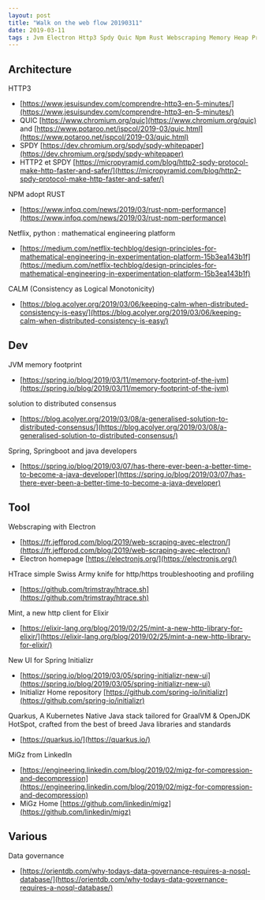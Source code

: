 ```yaml
---
layout: post
title: "Walk on the web flow 20190311"
date: 2019-03-11
tags : Jvm Electron Http3 Spdy Quic Npm Rust Webscraping Memory Heap Profiling Netflix Python Calm Distributed Crdt Mint Elixir Spring Quarkus Kubernetes Migz Linkedin Governance
---
```


## Architecture   

HTTP3   
* [https://www.jesuisundev.com/comprendre-http3-en-5-minutes/](https://www.jesuisundev.com/comprendre-http3-en-5-minutes/)   
* QUIC [https://www.chromium.org/quic](https://www.chromium.org/quic) and [https://www.potaroo.net/ispcol/2019-03/quic.html](https://www.potaroo.net/ispcol/2019-03/quic.html)   
* SPDY [https://dev.chromium.org/spdy/spdy-whitepaper](https://dev.chromium.org/spdy/spdy-whitepaper)   
* HTTP2 et SPDY [https://micropyramid.com/blog/http2-spdy-protocol-make-http-faster-and-safer/](https://micropyramid.com/blog/http2-spdy-protocol-make-http-faster-and-safer/)   

NPM adopt RUST   
* [https://www.infoq.com/news/2019/03/rust-npm-performance](https://www.infoq.com/news/2019/03/rust-npm-performance)   

Netflix, python : mathematical engineering platform   
* [https://medium.com/netflix-techblog/design-principles-for-mathematical-engineering-in-experimentation-platform-15b3ea143b1f](https://medium.com/netflix-techblog/design-principles-for-mathematical-engineering-in-experimentation-platform-15b3ea143b1f)

CALM (Consistency as Logical Monotonicity)   
* [https://blog.acolyer.org/2019/03/06/keeping-calm-when-distributed-consistency-is-easy/](https://blog.acolyer.org/2019/03/06/keeping-calm-when-distributed-consistency-is-easy/)

## Dev    

JVM memory footprint   
* [https://spring.io/blog/2019/03/11/memory-footprint-of-the-jvm](https://spring.io/blog/2019/03/11/memory-footprint-of-the-jvm)

solution to distributed consensus   
* [https://blog.acolyer.org/2019/03/08/a-generalised-solution-to-distributed-consensus/](https://blog.acolyer.org/2019/03/08/a-generalised-solution-to-distributed-consensus/)

Spring, Springboot and java developers   
* [https://spring.io/blog/2019/03/07/has-there-ever-been-a-better-time-to-become-a-java-developer](https://spring.io/blog/2019/03/07/has-there-ever-been-a-better-time-to-become-a-java-developer)

## Tool   

Webscraping with Electron   
* [https://fr.jeffprod.com/blog/2019/web-scraping-avec-electron/](https://fr.jeffprod.com/blog/2019/web-scraping-avec-electron/)
* Electron homepage [https://electronjs.org/](https://electronjs.org/)

HTrace simple Swiss Army knife for http/https troubleshooting and profiling   
* [https://github.com/trimstray/htrace.sh](https://github.com/trimstray/htrace.sh)

Mint, a new http client for Elixir    
* [https://elixir-lang.org/blog/2019/02/25/mint-a-new-http-library-for-elixir/](https://elixir-lang.org/blog/2019/02/25/mint-a-new-http-library-for-elixir/)

New UI for Spring Initializr    
* [https://spring.io/blog/2019/03/05/spring-initializr-new-ui](https://spring.io/blog/2019/03/05/spring-initializr-new-ui)
* Initializr Home repository [https://github.com/spring-io/initializr](https://github.com/spring-io/initializr)

Quarkus, A Kubernetes Native Java stack tailored for GraalVM & OpenJDK HotSpot, crafted from the best of breed Java libraries and standards      
* [https://quarkus.io/](https://quarkus.io/)

MiGz from LinkedIn   
* [https://engineering.linkedin.com/blog/2019/02/migz-for-compression-and-decompression](https://engineering.linkedin.com/blog/2019/02/migz-for-compression-and-decompression)
* MiGz Home [https://github.com/linkedin/migz](https://github.com/linkedin/migz)

## Various   

Data governance    
* [https://orientdb.com/why-todays-data-governance-requires-a-nosql-database/](https://orientdb.com/why-todays-data-governance-requires-a-nosql-database/)

